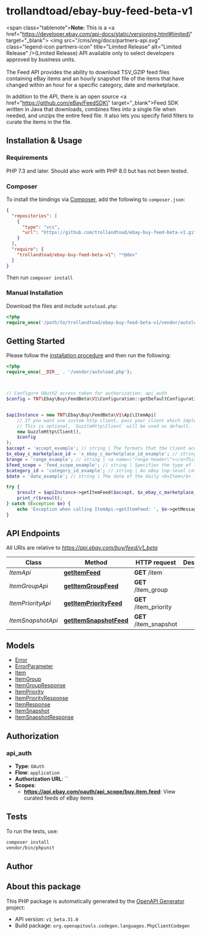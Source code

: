 # trollandtoad/ebay-buy-feed-beta-v1

<span class=\"tablenote\"><b>Note:</b> This is a <a href=\"https://developer.ebay.com/api-docs/static/versioning.html#limited\" target=\"_blank\"> <img src=\"/cms/img/docs/partners-api.svg\" class=\"legend-icon partners-icon\" title=\"Limited Release\"  alt=\"Limited Release\" />(Limited Release)</a> API available only to select developers approved by business units.</span><br /><br />The Feed API provides the ability to download TSV_GZIP feed files containing eBay items and an hourly snapshot file of the items that have changed within an hour for a specific category, date and marketplace. <p>In addition to the API, there is an open source <a href=\"https://github.com/eBay/FeedSDK\" target=\"_blank\">Feed SDK</a> written in Java that downloads, combines files into a single file when needed, and unzips the entire feed file. It also lets you specify field filters to curate the items in the file.</p>


## Installation & Usage

### Requirements

PHP 7.3 and later.
Should also work with PHP 8.0 but has not been tested.

### Composer

To install the bindings via [Composer](https://getcomposer.org/), add the following to `composer.json`:

```json
{
  "repositories": [
    {
      "type": "vcs",
      "url": "https://github.com/trollandtoad/ebay-buy-feed-beta-v1.git"
    }
  ],
  "require": {
    "trollandtoad/ebay-buy-feed-beta-v1": "*@dev"
  }
}
```

Then run `composer install`

### Manual Installation

Download the files and include `autoload.php`:

```php
<?php
require_once('/path/to/trollandtoad/ebay-buy-feed-beta-v1/vendor/autoload.php');
```

## Getting Started

Please follow the [installation procedure](#installation--usage) and then run the following:

```php
<?php
require_once(__DIR__ . '/vendor/autoload.php');



// Configure OAuth2 access token for authorization: api_auth
$config = TNT\Ebay\Buy\FeedBeta\V1\Configuration::getDefaultConfiguration()->setAccessToken('YOUR_ACCESS_TOKEN');


$apiInstance = new TNT\Ebay\Buy\FeedBeta\V1\Api\ItemApi(
    // If you want use custom http client, pass your client which implements `GuzzleHttp\ClientInterface`.
    // This is optional, `GuzzleHttp\Client` will be used as default.
    new GuzzleHttp\Client(),
    $config
);
$accept = 'accept_example'; // string | The formats that the client accepts for the response.<br /><br />A successful call will always return a TSV.GZIP file; however, unsuccessful calls generate errors that are returned in JSON format.<br /><br /><b>Default:</b> <code>application/json,text/tab-separated-values</code>
$x_ebay_c_marketplace_id = 'x_ebay_c_marketplace_id_example'; // string | The ID of the eBay marketplace where the item is hosted. <b>Note: </b> This value is case sensitive.<br /><br />For example: <br />&nbsp;&nbsp;<code>X-EBAY-C-MARKETPLACE-ID = EBAY_US</code>  <br /><br /> For a list of supported sites see, <a href=\"/api-docs/buy/feed/overview.html#API\">API Restrictions</a>.
$range = 'range_example'; // string | <a name=\"range-header\"></a>This header specifies the range in bytes of the chunks of the gzip file being returned. <br /><br /><b> Format:</b> <code >bytes=<em>startpos</em>-<em>endpos</em></code><br /><br />  For example, the following retrieves the first 10 MBs of the feed file. <br /><br />&nbsp;&nbsp;<code>Range bytes=0-10485760</code> <br /><br />For more information about using this header, see <a href=\"/api-docs/buy/static/api-feed.html#retrv-gzip\">Retrieving a gzip feed file</a>. <br /><br /><b>Maximum:</b> 100 MB (10MB in the Sandbox)
$feed_scope = 'feed_scope_example'; // string | Specifies the type of feed file to return. <br /><br /><b>Valid Values: </b>   <ul> <li><b> NEWLY_LISTED</b> - Returns the daily <b>Item</b> feed file containing all Good 'Til Cancelled items that were listed on the day specified by the <b> date</b> parameter in the category specified by the <b> category_id</b> parameter.  <br /><br /><code>/item?feed_scope=NEWLY_LISTED&category_id=15032&date=20170925</code></li>  <li><b>ALL_ACTIVE</b> - Returns the weekly <b>Item Bootstrap</b> feed file containing all the Good 'Til Cancelled items in the category specified by the <b> category_id</b> parameter.  <br /><br /><span class=\"tablenote\"><b>Note:</b> Bootstrap files are generated every Tuesday and the file is available on Wednesday. However, the exact time the file is available can vary so we recommend you download the Bootstrap file on Thursday. The items in the file are the items that were in the specified category on Sunday.</span> <br /><br /><code>/item?feed_scope=ALL_ACTIVE&category_id=15032</code>  </ul>
$category_id = 'category_id_example'; // string | An eBay top-level category ID of the items to be returned in the feed file. <br /> <br />The list of eBay category IDs changes over time and category IDs are not the same across all the eBay marketplaces. To get a list of the top-level categories for a marketplace, you can use the Taxonomy API <a href=\"/api-docs/commerce/taxonomy/resources/category_tree/methods/getCategoryTree\">getCategoryTree</a> method. This method retrieves the complete category tree for the marketplace. The top-level categories are identified by the <b> categoryTreeNodeLevel </b> field. <br /><br /><b>For example: </b><br />&nbsp;&nbsp;<code>\"categoryTreeNodeLevel\": 1</code> <br /><br />For details see <a href=\"/api-docs/buy/buy-categories.html\">Get Categories for Buy APIs</a>. </li>  </ul> <br /><br />   <b>Restriction: </b> Must be a top-level (L1) category </b>
$date = 'date_example'; // string | The date of the daily <b>Item</b> feed file (<b>feed_scope</b>=<code>NEWLY_LISTED</code>) you want. <p>The <b> date</b> is required only for the daily <b>Item</b> feed file. If you specify a date for the <b>Item Bootstrap</b> file (<b>feed_scope</b>=<code>ALL_ACTIVE</code>), the date is ignored and the latest file is returned. The date the <b>Item Bootstrap</b> feed file was generated is returned in the <b>Last-Modified</b> response header.</code></p>    <p>The <b> Item</b> feed files are generated every day and there are 14 daily files available.</p>  <span class=\"tablenote\"> <b>Note: </b><ul>  <li>The daily <b>Item</b> feed files are available each day after 9AM MST (US Mountain Standard Time), which is -7 hours UTC time.</li>    <li>There is a 48 hour latency when generating the <b> Item</b> feed files. This means you can download the file for July 10th on July 12 after 9AM MST. <br /><br /><b>Note: </b> For categories with a large number of items, the latency can be up to 72 hours.</li> </ul></span> <p><b> Format: </b><code>yyyyMMdd</code><br /><br /><b> Requirements: </b> <ul>  <li>Required when <b>feed_scope</b>=<code>NEWLY_LISTED</code> </li>  <li>Must be within 3-14 days in the past</li></ul>

try {
    $result = $apiInstance->getItemFeed($accept, $x_ebay_c_marketplace_id, $range, $feed_scope, $category_id, $date);
    print_r($result);
} catch (Exception $e) {
    echo 'Exception when calling ItemApi->getItemFeed: ', $e->getMessage(), PHP_EOL;
}

```

## API Endpoints

All URIs are relative to *https://api.ebay.com/buy/feed/v1_beta*

Class | Method | HTTP request | Description
------------ | ------------- | ------------- | -------------
*ItemApi* | [**getItemFeed**](docs/Api/ItemApi.md#getitemfeed) | **GET** /item | 
*ItemGroupApi* | [**getItemGroupFeed**](docs/Api/ItemGroupApi.md#getitemgroupfeed) | **GET** /item_group | 
*ItemPriorityApi* | [**getItemPriorityFeed**](docs/Api/ItemPriorityApi.md#getitempriorityfeed) | **GET** /item_priority | 
*ItemSnapshotApi* | [**getItemSnapshotFeed**](docs/Api/ItemSnapshotApi.md#getitemsnapshotfeed) | **GET** /item_snapshot | 

## Models

- [Error](docs/Model/Error.md)
- [ErrorParameter](docs/Model/ErrorParameter.md)
- [Item](docs/Model/Item.md)
- [ItemGroup](docs/Model/ItemGroup.md)
- [ItemGroupResponse](docs/Model/ItemGroupResponse.md)
- [ItemPriority](docs/Model/ItemPriority.md)
- [ItemPriorityResponse](docs/Model/ItemPriorityResponse.md)
- [ItemResponse](docs/Model/ItemResponse.md)
- [ItemSnapshot](docs/Model/ItemSnapshot.md)
- [ItemSnapshotResponse](docs/Model/ItemSnapshotResponse.md)

## Authorization

### api_auth

- **Type**: `OAuth`
- **Flow**: `application`
- **Authorization URL**: ``
- **Scopes**: 
    - **https://api.ebay.com/oauth/api_scope/buy.item.feed**: View curated feeds of eBay items

## Tests

To run the tests, use:

```bash
composer install
vendor/bin/phpunit
```

## Author



## About this package

This PHP package is automatically generated by the [OpenAPI Generator](https://openapi-generator.tech) project:

- API version: `v1_beta.31.0`
- Build package: `org.openapitools.codegen.languages.PhpClientCodegen`
